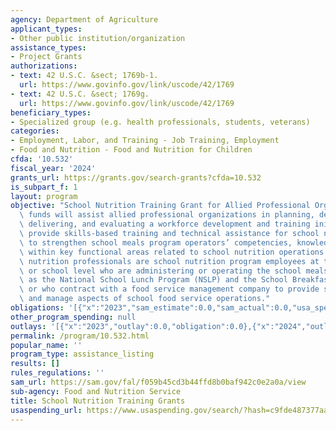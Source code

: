 ```yaml
---
agency: Department of Agriculture
applicant_types:
- Other public institution/organization
assistance_types:
- Project Grants
authorizations:
- text: 42 U.S.C. &sect; 1769b-1.
  url: https://www.govinfo.gov/link/uscode/42/1769
- text: 42 U.S.C. &sect; 1769g.
  url: https://www.govinfo.gov/link/uscode/42/1769
beneficiary_types:
- Specialized group (e.g. health professionals, students, veterans)
categories:
- Employment, Labor, and Training - Job Training, Employment
- Food and Nutrition - Food and Nutrition for Children
cfda: '10.532'
fiscal_year: '2024'
grants_url: https://grants.gov/search-grants?cfda=10.532
is_subpart_f: 1
layout: program
objective: "School Nutrition Training Grant for Allied Professional Organizations\
  \ funds will assist allied professional organizations in planning, developing, promoting,\
  \ delivering, and evaluating a workforce development and training initiative to\
  \ provide skills-based training and technical assistance for school nutrition professionals\
  \ to strengthen school meals program operators’ competencies, knowledge, and skills\
  \ within key functional areas related to school nutrition operations. \n\nSchool\
  \ nutrition professionals are school nutrition program employees at the district\
  \ or school level who are administering or operating the school meals programs such\
  \ as the National School Lunch Program (NSLP) and the School Breakfast Program (SBP),\
  \ or who contract with a food service management company to provide school meals\
  \ and manage aspects of school food service operations."
obligations: '[{"x":"2023","sam_estimate":0.0,"sam_actual":0.0,"usa_spending_actual":0.0},{"x":"2024","sam_estimate":0.0,"sam_actual":0.0,"usa_spending_actual":1718127.49},{"x":"2025","sam_estimate":0.0,"sam_actual":0.0,"usa_spending_actual":0.0}]'
other_program_spending: null
outlays: '[{"x":"2023","outlay":0.0,"obligation":0.0},{"x":"2024","outlay":60000.0,"obligation":2302602.0},{"x":"2025","outlay":0.0,"obligation":0.0}]'
permalink: /program/10.532.html
popular_name: ''
program_type: assistance_listing
results: []
rules_regulations: ''
sam_url: https://sam.gov/fal/f059b45cd3b44ffd8b0baf942c0e2a0a/view
sub-agency: Food and Nutrition Service
title: School Nutrition Training Grants
usaspending_url: https://www.usaspending.gov/search/?hash=c9fde487377aa22eba86bbce5e1045cb
---
```

